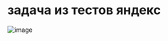 # задача из тестов яндекс

![image](https://user-images.githubusercontent.com/66241982/200133664-b89b722f-d357-4122-9bcb-f7d718329e12.png)
